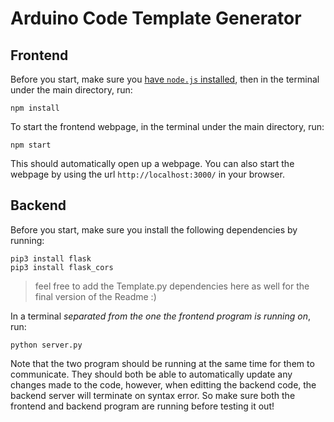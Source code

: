 # Arduino Code Template Generator

## Frontend

Before you start, make sure you [have `node.js` installed](https://nodejs.org/en/download), then in the terminal under the main directory, run:
```
npm install
```

To start the frontend webpage, in the terminal under the main directory, run:
```
npm start
```
This should automatically open up a webpage. You can also start the webpage by using the url `http://localhost:3000/` in your browser.

## Backend

Before you start, make sure you install the following dependencies by running:
```
pip3 install flask
pip3 install flask_cors
```
> feel free to add the Template.py dependencies here as well for the final version of the Readme :)

In a terminal *separated from the one the frontend program is running on*, run:
```
python server.py
```

Note that the two program should be running at the same time for them to communicate.
They should both be able to automatically update any changes made to the code, however, when editting the backend code, the backend server will terminate on syntax error.
So make sure both the frontend and backend program are running before testing it out!